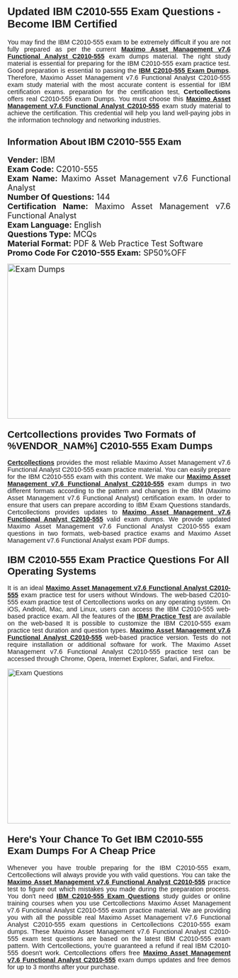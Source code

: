 <h1><span style="font-size:24px"><span style="font-family:Calibri,sans-serif"><strong>Updated IBM C2010-555 Exam Questions - Become IBM Certified</strong></span></span></h1> <p style="text-align:justify"><span style="font-size:11pt"><span style="font-family:Calibri,sans-serif">You may find the IBM C2010-555 exam to be extremely difficult if you are not fully prepared as per the current <u><strong>Maximo Asset Management v7.6 Functional Analyst C2010-555</strong></u> exam dumps material. The right study material is essential for preparing for the IBM C2010-555 exam practice test. Good preparation is essential to passing the <a href="https://www.certcollections.com/c2010-555-exam-questions"><u><strong>IBM C2010-555 Exam Dumps</strong></u></a>. Therefore, Maximo Asset Management v7.6 Functional Analyst C2010-555 exam study material with the most accurate content is essential for IBM certification exams. preparation for the certification test, <strong>Certcollections</strong> offers real C2010-555 exam Dumps. You must choose this <u><strong>Maximo Asset Management v7.6 Functional Analyst C2010-555</strong></u> exam study material to achieve the certification. This credential will help you land well-paying jobs in the information technology and networking industries.</span></span></p> <h2 style="text-align:justify"><strong><span style="font-size:20px">Information About IBM C2010-555 Exam</span></strong></h2> <p style="text-align:justify"><span style="font-size:18px"><strong>Vender:</strong> IBM<br /> <strong>Exam Code:</strong> C2010-555<br /> <strong>Exam Name:</strong> Maximo Asset Management v7.6 Functional Analyst<br /> <strong>Number Of Questions:</strong> 144<br /> <strong>Certification Name:</strong> Maximo Asset Management v7.6 Functional Analyst<br /> <strong>Exam Language:</strong> English<br /> <strong>Questions Type:</strong> MCQs<br /> <strong>Material Format:</strong> PDF & Web Practice Test Software<br /> <strong>Promo Code For C2010-555 Exam:</strong> SP50%OFF</span></p> <p style="text-align:justify"><span style="font-size:18px"><a href="https://www.certcollections.com/c2010-555-exam-questions" rel="no-follow"><img alt="Exam Dumps" src="https://www.certcollections.com/uploads/content/certcollections.jpg" style="height:350px; width:750px" /></a></span></p> <h3><span style="font-size:22px"><span style="font-family:Calibri,sans-serif"><strong>Certcollections provides Two Formats of %VENDOR_NAM%] C2010-555 Exam Dumps</strong></span></span></h3> <p style="text-align:justify"><span style="font-size:11pt"><span style="font-family:Calibri,sans-serif"><a href="https://www.certcollections.com/"><u><strong>Certcollections</strong></u></a> provides the most reliable Maximo Asset Management v7.6 Functional Analyst C2010-555 exam practice material. You can easily prepare for the IBM C2010-555 exam with this content. We make our <u><strong>Maximo Asset Management v7.6 Functional Analyst C2010-555</strong></u> exam dumps in two different formats according to the pattern and changes in the IBM (Maximo Asset Management v7.6 Functional Analyst) certification exam. In order to ensure that users can prepare according to IBM Exam Questions standards, Certcollections provides updates to <u><strong>Maximo Asset Management v7.6 Functional Analyst C2010-555</strong></u> valid exam dumps. We provide updated Maximo Asset Management v7.6 Functional Analyst C2010-555 exam questions in two formats, web-based practice exams and Maximo Asset Management v7.6 Functional Analyst exam PDF dumps.</span></span></p> <h3><span style="font-size:22px"><span style="font-family:Calibri,sans-serif"><strong>IBM C2010-555 Exam Practice Questions For All Operating Systems</strong></span></span></h3> <p style="text-align:justify"><span style="font-size:11pt"><span style="font-family:Calibri,sans-serif">It is an ideal <u><strong>Maximo Asset Management v7.6 Functional Analyst C2010-555</strong></u> exam practice test for users without Windows. The web-based C2010-555 exam practice test of Certcollections works on any operating system. On iOS, Android, Mac, and Linux, users can access the IBM C2010-555 web-based practice exam. All the features of the <a href="https://www.certcollections.com/ibm-exam-dumps"><u><strong>IBM Practice Test</strong></u></a> are available on the web-based It is possible to customize the IBM C2010-555 exam practice test duration and question types. <u><strong>Maximo Asset Management v7.6 Functional Analyst C2010-555</strong></u> web-based practice version. Tests do not require installation or additional software for work. The Maximo Asset Management v7.6 Functional Analyst C2010-555 practice test can be accessed through Chrome, Opera, Internet Explorer, Safari, and Firefox.</span></span></p> <p style="text-align:justify"><span style="font-size:11pt"><span style="font-family:Calibri,sans-serif"><a href="https://www.certcollections.com/c2010-555-exam-questions" rel="no-follow"><img alt="Exam Questions" src="https://www.certcollections.com/uploads/content/55597321.jpg" style="height:350px; width:750px" /></a></span></span></p> <h3><span style="font-size:22px"><span style="font-family:Calibri,sans-serif"><strong>Here's Your Chance To Get IBM C2010-555 Exam Dumps For A Cheap Price</strong></span></span></h3> <p style="text-align:justify"><span style="font-size:11pt"><span style="font-family:Calibri,sans-serif">Whenever you have trouble preparing for the IBM C2010-555 exam, Certcollections will always provide you with valid questions. You can take the <u><strong>Maximo Asset Management v7.6 Functional Analyst C2010-555</strong></u> practice test to figure out which mistakes you made during the preparation process. You don't need <a href="https://www.certcollections.com/c2010-555-exam-questions"><u><strong>IBM C2010-555 Exam Questions</strong></u></a> study guides or online training courses when you use Certcollections Maximo Asset Management v7.6 Functional Analyst C2010-555 exam practice material. We are providing you with all the possible real Maximo Asset Management v7.6 Functional Analyst C2010-555 exam questions in Certcollections C2010-555 exam dumps. These Maximo Asset Management v7.6 Functional Analyst C2010-555 exam test questions are based on the latest IBM C2010-555 exam pattern. With Certcollections, you're guaranteed a refund if real IBM C2010-555 doesn't work. Certcollections offers free <u><strong>Maximo Asset Management v7.6 Functional Analyst C2010-555</strong></u> exam dumps updates and free demos for up to 3 months after your purchase.</span></span></p>

